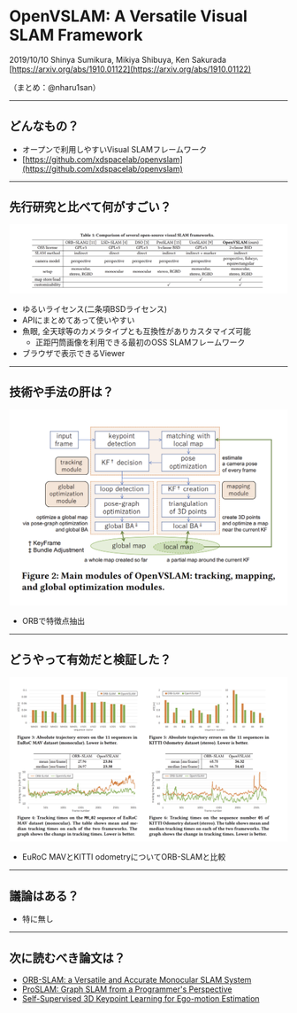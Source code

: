 OpenVSLAM: A Versatile Visual SLAM Framework
===

2019/10/10 Shinya Sumikura, Mikiya Shibuya, Ken Sakurada
[https://arxiv.org/abs/1910.01122](https://arxiv.org/abs/1910.01122)

（まとめ：@nharu1san）

---
## どんなもの？
- オープンで利用しやすいVisual SLAMフレームワーク
- [https://github.com/xdspacelab/openvslam](https://github.com/xdspacelab/openvslam)

---
## 先行研究と比べて何がすごい？
![](./arxiv_1910.01122/table_1.png)
- ゆるいライセンス(二条項BSDライセンス)
- APIにまとめてあって使いやすい
- 魚眼, 全天球等のカメラタイプとも互換性がありカスタマイズ可能
  - 正距円筒画像を利用できる最初のOSS SLAMフレームワーク
- ブラウザで表示できるViewer

---
## 技術や手法の肝は？
![](./arxiv_1910.01122/fig_1.png)
- ORBで特徴点抽出

---

## どうやって有効だと検証した？
![](./arxiv_1910.01122/fig_2.png)
- EuRoC MAVとKITTI odometryについてORB-SLAMと比較

---

## 議論はある？
- 特に無し

---

## 次に読むべき論文は？
- [ORB-SLAM: a Versatile and Accurate Monocular SLAM System](https://arxiv.org/abs/1502.00956)
- [ProSLAM: Graph SLAM from a Programmer's Perspective](https://arxiv.org/abs/1709.04377)
- [Self-Supervised 3D Keypoint Learning for Ego-motion Estimation](https://arxiv.org/abs/1912.03426)
